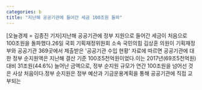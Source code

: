 ```yaml
---
categories: b
title: "지난해 공공기관에 들어간 세금 100조원 돌파"
---
```

[오늘경제 = 김종진 기자]지난해 공공기관에 정부 지원으로 들어간 세금이 처음으로 100조원을 돌파했다.26일 국회 기획재정위원회 소속 국민의힘 김상훈 의원이 기획재정부와 공공기관 369곳에서 제출받은 &#39;공공기관 수입 현황&#39; 자료에 따르면 공공기관에 대한 정부 순지원액은 지난해 결산 기준 100조5천억원이었다.이는 2017년(69조5천억원) 대비 31조원(44.6%) 늘어난 금액으로, 정부 순지원 규모가 연간 100조원을 넘어선 것은 사상 처음이다.정부 순지원은 정부 예산과 기금운용계획을 통해 공공기관에 직접 교부되는